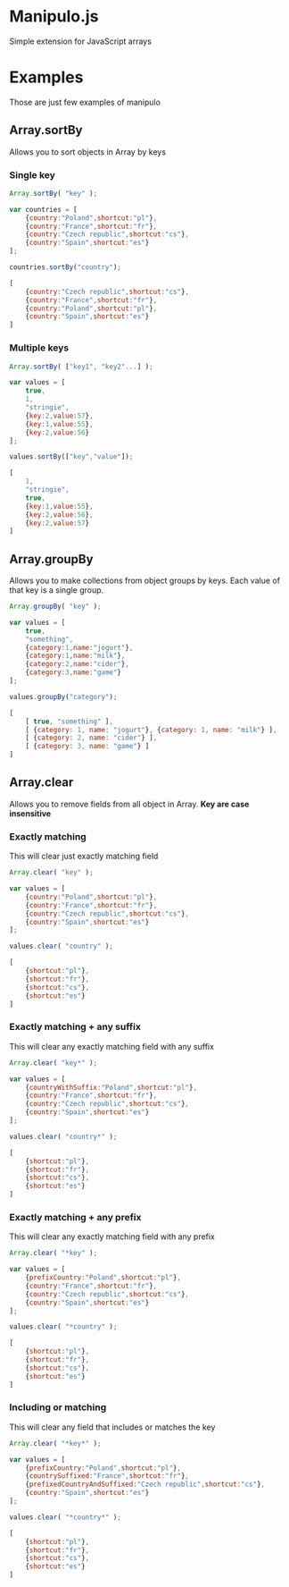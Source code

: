 Manipulo.js
===========

Simple extension for JavaScript arrays

# Examples
Those are just few examples of manipulo

## Array.sortBy

Allows you to sort objects in Array by keys

### Single key

```javascript
Array.sortBy( "key" );
```

```javascript
var countries = [
	{country:"Poland",shortcut:"pl"},
	{country:"France",shortcut:"fr"},
	{country:"Czech republic",shortcut:"cs"},
	{country:"Spain",shortcut:"es"}
];

countries.sortBy("country");
```

```javascript
[
	{country:"Czech republic",shortcut:"cs"},
	{country:"France",shortcut:"fr"},
	{country:"Poland",shortcut:"pl"},
	{country:"Spain",shortcut:"es"}
]
```

### Multiple keys

```javascript
Array.sortBy( ["key1", "key2"...] );
```

```javascript
var values = [
	true,
	1,
	"stringie",
	{key:2,value:57},
	{key:1,value:55},
	{key:2,value:56}
];

values.sortBy(["key","value"]);
```

```javascript
[
	1,
	"stringie",
	true,
	{key:1,value:55},
	{key:2,value:56},
	{key:2,value:57}
]
```

## Array.groupBy

Allows you to make collections from object groups by keys. Each value of that key is a single group.

```javascript
Array.groupBy( "key" );
```

```javascript
var values = [
	true,
	"something",
	{category:1,name:"jogurt"},
	{category:1,name:"milk"},
	{category:2,name:"cider"},
	{category:3,name:"game"}
];

values.groupBy("category");
```

```javascript
[
	[ true, "something" ],
	[ {category: 1, name: "jogurt"}, {category: 1, name: "milk"} ],
	[ {category: 2, name: "cider"} ],
	[ {category: 3, name: "game"} ]
]
```

## Array.clear

Allows you to remove fields from all object in Array.
__Key are case insensitive__

### Exactly matching

This will clear just exactly matching field

```javascript
Array.clear( "key" );
```

```javascript
var values = [
	{country:"Poland",shortcut:"pl"},
	{country:"France",shortcut:"fr"},
	{country:"Czech republic",shortcut:"cs"},
	{country:"Spain",shortcut:"es"}
];

values.clear( "country" );
```

```javascript
[
	{shortcut:"pl"},
	{shortcut:"fr"},
	{shortcut:"cs"},
	{shortcut:"es"}
]
```

### Exactly matching + any suffix

This will clear any exactly matching field with any suffix

```javascript
Array.clear( "key*" );
```

```javascript
var values = [
	{countryWithSuffix:"Poland",shortcut:"pl"},
	{country:"France",shortcut:"fr"},
	{country:"Czech republic",shortcut:"cs"},
	{country:"Spain",shortcut:"es"}
];

values.clear( "country*" );
```

```javascript
[
	{shortcut:"pl"},
	{shortcut:"fr"},
	{shortcut:"cs"},
	{shortcut:"es"}
]
```

### Exactly matching + any prefix

This will clear any exactly matching field with any prefix 

```javascript
Array.clear( "*key" );
```

```javascript
var values = [
	{prefixCountry:"Poland",shortcut:"pl"},
	{country:"France",shortcut:"fr"},
	{country:"Czech republic",shortcut:"cs"},
	{country:"Spain",shortcut:"es"}
];

values.clear( "*country" );
```

```javascript
[
	{shortcut:"pl"},
	{shortcut:"fr"},
	{shortcut:"cs"},
	{shortcut:"es"}
]
```

### Including or matching

This will clear any field that includes or matches the key

```javascript
Array.clear( "*key*" );
```

```javascript
var values = [
	{prefixCountry:"Poland",shortcut:"pl"},
	{countrySuffixed:"France",shortcut:"fr"},
	{prefixedCountryAndSuffixed:"Czech republic",shortcut:"cs"},
	{country:"Spain",shortcut:"es"}
];

values.clear( "*country*" );
```

```javascript
[
	{shortcut:"pl"},
	{shortcut:"fr"},
	{shortcut:"cs"},
	{shortcut:"es"}
]
```
